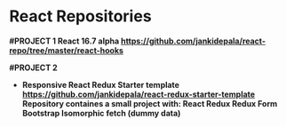 # React Repositories

<b>#PROJECT 1<b>
React 16.7 alpha
https://github.com/jankidepala/react-repo/tree/master/react-hooks



<b>#PROJECT 2<b>
- Responsive React Redux Starter template
https://github.com/jankidepala/react-redux-starter-template
Repository containes a small project with:
React
Redux
Redux Form
Bootstrap
Isomorphic fetch (dummy data)
